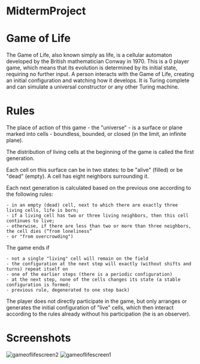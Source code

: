 # MidtermProject
# Game of Life
The Game of Life, also known simply as life, is a cellular automaton developed by the British mathematician Conway in 1970. This is a 0 player game, which means that its evolution is determined by its initial state, requiring no further input. A person interacts with the Game of Life, creating an initial configuration and watching how it develops. It is Turing complete and can simulate a universal constructor or any other Turing machine.

# Rules
The place of action of this game - the "universe" - is a surface or plane marked into cells - boundless,
bounded, or closed (in the limit, an infinite plane).

The distribution of living cells at the beginning of the game is called the first generation.

Each cell on this surface can be in two states: to be "alive" (filled)
or be "dead" (empty). A cell has eight neighbors surrounding it.

Each next generation is calculated based on the previous one according to the following rules:

    - in an empty (dead) cell, next to which there are exactly three living cells, life is born;
    - if a living cell has two or three living neighbors, then this cell continues to live;
    - otherwise, if there are less than two or more than three neighbors, the cell dies (“from loneliness”
    - or "from overcrowding")
    
The game ends if

    - not a single "living" cell will remain on the field
    - the configuration at the next step will exactly (without shifts and turns) repeat itself on
    - one of the earlier steps (there is a periodic configuration)
    - at the next step, none of the cells changes its state (a stable configuration is formed;
    - previous rule, degenerated to one step back)

The player does not directly participate in the game, but only arranges or generates the initial configuration of "live" cells,
which then interact according to the rules already without his participation (he is an observer).

# Screenshots
![gameoflifescreen2](https://user-images.githubusercontent.com/102854080/162586180-f735876f-6927-4f71-a522-b6dc1f796b19.png)
![gameoflifescreen1](https://user-images.githubusercontent.com/102854080/162586221-b2a195dc-3465-4853-aceb-b6437d1271d9.png)



